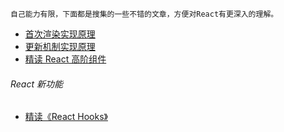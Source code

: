 ```
自己能力有限，下面都是搜集的一些不错的文章，方便对React有更深入的理解。
```

* [首次渲染实现原理](https://github.com/purplebamboo/blog/issues/2) </br>
* [更新机制实现原理](https://github.com/purplebamboo/blog/issues/3)
* [精读 React 高阶组件](https://github.com/dt-fe/weekly/blob/master/12.%E7%B2%BE%E8%AF%BB%20React%20%E9%AB%98%E9%98%B6%E7%BB%84%E4%BB%B6.md)
  
 ###### React 新功能
 * [精读《React Hooks》](https://github.com/dt-fe/weekly/blob/master/79.%E7%B2%BE%E8%AF%BB%E3%80%8AReact%20Hooks%E3%80%8B.md)

